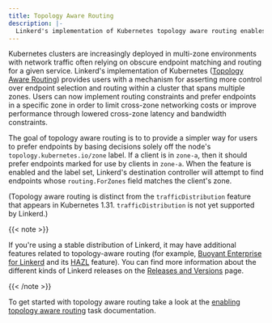 ```yaml
---
title: Topology Aware Routing
description: |-
  Linkerd's implementation of Kubernetes topology aware routing enables endpoint consumption based on a node's zone label.
---
```


Kubernetes clusters are increasingly deployed in multi-zone environments with
network traffic often relying on obscure endpoint matching and routing for a
given service. Linkerd's implementation of Kubernetes ([Topology Aware
Routing][topology aware routing]) provides users with a mechanism for
asserting more control over endpoint selection and routing within a cluster
that spans multiple zones. Users can now implement routing constraints and
prefer endpoints in a specific zone in order to limit cross-zone networking
costs or improve performance through lowered cross-zone latency and bandwidth
constraints.

The goal of topology aware routing is to to provide a simpler way for users to
prefer endpoints by basing decisions solely off the node's
`topology.kubernetes.io/zone` label. If a client is in `zone-a`, then it
should prefer endpoints marked for use by clients in `zone-a`. When the
feature is enabled and the label set, Linkerd's destination controller will
attempt to find endpoints whose `routing.ForZones` field matches the client's
zone.

(Topology aware routing is distinct from the `trafficDistribution` feature
that appears in Kubernetes 1.31. `trafficDistribution` is not yet supported by
Linkerd.)

{{< note >}}

If you're using a stable distribution of Linkerd, it may have additional
features related to topology-aware routing (for example, <a
href="https://buoyant.io/linkerd-enterprise/">Buoyant Enterprise for
Linkerd</a> and its <a
href="https://docs.buoyant.io/buoyant-enterprise-linkerd/latest/features/hazl/">HAZL</a>
feature). You can find more information about the different kinds of Linkerd
releases on the [Releases and Versions](/releases/) page.

{{< /note >}}

To get started with topology aware routing take a look at the [enabling
topology aware routing](../../tasks/enabling-topology-aware-routing/) task
documentation.

[topology aware routing]:
    https://kubernetes.io/docs/concepts/services-networking/topology-aware-routing/
